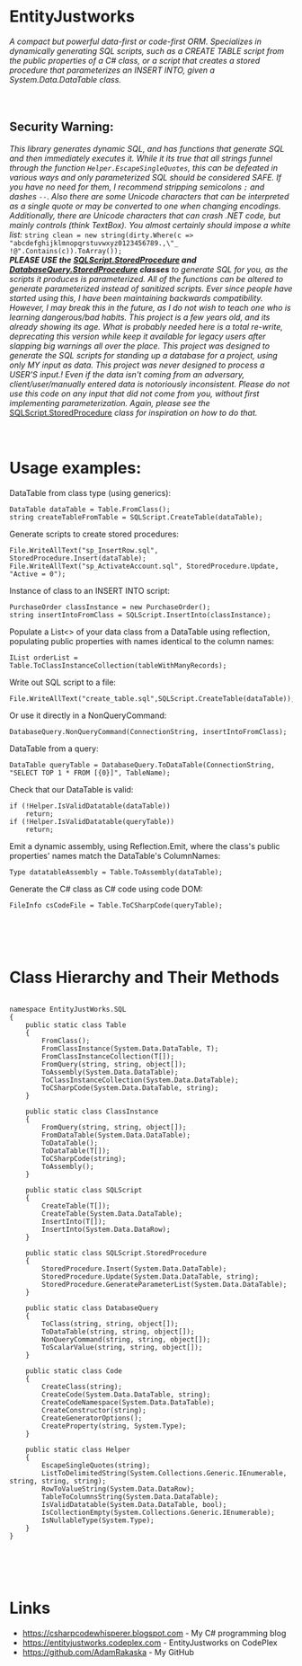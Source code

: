 EntityJustworks
====== 
  _A compact but powerful data-first or code-first ORM. Specializes in dynamically generating SQL scripts, such as a CREATE TABLE script from the public properties of a C# class, or a script that creates a stored procedure that parameterizes an INSERT INTO, given a System.Data.DataTable class._
<br />
<br />
<br />
   
   
## Security Warning:
  _This library generates dynamic SQL, and has functions that generate SQL and then immediately executes it. While it its true that all strings funnel through the function `Helper.EscapeSingleQuotes`, this can be defeated in various ways and only parameterized SQL should be considered SAFE. If you have no need for them, I recommend stripping semicolons `;` and dashes_ `--`. _Also there are some Unicode characters that can be interpreted as a single quote or may be converted to one when changing encodings. Additionally, there are Unicode characters that can crash .NET code, but mainly controls (think TextBox). You almost certainly should impose a white list:_ `string clean = new string(dirty.Where(c => "abcdefghijklmnopqrstuvwxyz0123456789.,\"_ !@".Contains(c)).ToArray());`  
 ***_PLEASE USE the_ [SQLScript.StoredProcedure](https://github.com/AdamRakaska/EntityJustworks/blob/Development/EntityJustWorks.SQL/SQLScript.StoredProcedure.cs) _and_ [DatabaseQuery.StoredProcedure](https://github.com/AdamRakaska/EntityJustworks/blob/Development/EntityJustWorks.SQL/DatabaseQuery.StoredProcedure.cs) classes*** _to generate SQL for you, as the scripts it produces is parameterized. All of the functions can be altered to generate parameterized instead of sanitized scripts. Ever since people have started using this, I have been maintaining backwards compatibility. However, I may break this in the future, as I do not wish to teach one who is learning dangerous/bad habits. This project is a few years old, and its already showing its age. What is probably needed here is a total re-write, deprecating this version while keep it available for legacy users after slapping big warnings all over the place. This project was designed to generate the SQL scripts for standing up a database for a project, using only MY input as data. This project was never designed to process a USER'S input.! Even if the data isn't coming from an adversary, client/user/manually entered data is notoriously inconsistent. Please do not use this code on any input that did not come from you, without first implementing parameterization. Again, please see the_ [SQLScript.StoredProcedure](https://github.com/AdamRakaska/EntityJustworks/blob/Development/EntityJustWorks.SQL/SQLScript.StoredProcedure.cs) _class for inspiration on how to do that._
<br />
<br />
<br />


Usage examples:
===
DataTable from class type (using generics):
   <pre><code>DataTable dataTable = Table.FromClass<PurchaseOrder>();
string createTableFromTable = SQLScript.CreateTable(dataTable);</code></pre> 

Generate scripts to create stored procedures:
   <pre><code>File.WriteAllText("sp_InsertRow.sql", StoredProcedure.Insert(dataTable);
File.WriteAllText("sp_ActivateAccount.sql", StoredProcedure.Update, "Active = 0");</pre></code> 

Instance of class to an INSERT INTO script:
   <pre><code>PurchaseOrder classInstance = new PurchaseOrder();
string insertIntoFromClass = SQLScript.InsertInto(classInstance);</code></pre> 

Populate a List<> of your data class from a DataTable using reflection, populating public properties with names identical to the column names:
   <pre><code>IList<PurchaseOrder> orderList = Table.ToClassInstanceCollection<PurchaseOrder>(tableWithManyRecords);</code></pre> 

Write out SQL script to a file:
   <pre><code>File.WriteAllText("create_table.sql",SQLScript.CreateTable(dataTable));</code></pre>

Or use it directly in a NonQueryCommand:
   <pre><code>DatabaseQuery.NonQueryCommand(ConnectionString, insertIntoFromClass);</code></pre> 

DataTable from a query:
   <pre><code>DataTable queryTable = DatabaseQuery.ToDataTable(ConnectionString, "SELECT TOP 1 * FROM [{0}]", TableName);</code></pre>

Check that our DataTable is valid: 
   <pre><code>if (!Helper.IsValidDatatable(dataTable))
	return;
if (!Helper.IsValidDatatable(queryTable))
	return;</code></pre> 

Emit a dynamic assembly, using Reflection.Emit, where the class's public properties' names match the DataTable's ColumnNames:
   <pre><code>Type datatableAssembly = Table.ToAssembly(dataTable);</code></pre> 

Generate the C# class as C# code using code DOM:
   <pre><code>FileInfo csCodeFile = Table.ToCSharpCode(queryTable);</code></pre> 
<br />
<br />
<br />




Class Hierarchy and Their Methods
===
<pre><code>
namespace EntityJustWorks.SQL
{
	public static class Table
	{
		FromClass<T>();
		FromClassInstance<T>(System.Data.DataTable, T);
		FromClassInstanceCollection<T>(T[]);
		FromQuery(string, string, object[]);
		ToAssembly(System.Data.DataTable);
		ToClassInstanceCollection<T>(System.Data.DataTable);
		ToCSharpCode(System.Data.DataTable, string);
	}

	public static class ClassInstance
	{
		FromQuery<T>(string, string, object[]);
		FromDataTable<T>(System.Data.DataTable);
		ToDataTable<T>();
		ToDataTable<T>(T[]);
		ToCSharpCode<T>(string);
		ToAssembly<T>();	
	}

	public static class SQLScript
	{
		CreateTable<T>(T[]);
		CreateTable(System.Data.DataTable);
		InsertInto<T>(T[]);
		InsertInto(System.Data.DataRow);
	}

	public static class SQLScript.StoredProcedure
	{
		StoredProcedure.Insert(System.Data.DataTable);
		StoredProcedure.Update(System.Data.DataTable, string);
		StoredProcedure.GenerateParameterList(System.Data.DataTable);
	}
	
	public static class DatabaseQuery
	{
		ToClass<T>(string, string, object[]);
		ToDataTable(string, string, object[]);
		NonQueryCommand(string, string, object[]);
		ToScalarValue<T>(string, string, object[]);
	}

	public static class Code
	{
		CreateClass(string);
		CreateCode(System.Data.DataTable, string);
		CreateCodeNamespace(System.Data.DataTable);
		CreateConstructor(string);
		CreateGeneratorOptions();
		CreateProperty(string, System.Type);	
	}
	
	public static class Helper
	{
		EscapeSingleQuotes(string);
		ListToDelimitedString<T>(System.Collections.Generic.IEnumerable<T>, string, string, string);
		RowToValueString(System.Data.DataRow);
		TableToColumnsString(System.Data.DataTable);
		IsValidDatatable(System.Data.DataTable, bool);
		IsCollectionEmpty<T>(System.Collections.Generic.IEnumerable<T>);
		IsNullableType(System.Type);
	}
}
</code></pre>
<br />
<br />
<br />




Links
===
   * https://csharpcodewhisperer.blogspot.com - My C# programming blog
   * https://entityjustworks.codeplex.com - EntityJustworks on CodePlex
   * https://github.com/AdamRakaska - My GitHub
<br />
<br />
<br />

